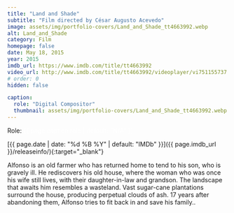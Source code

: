 ```yaml
---
title: "Land and Shade"
subtitle: "Film directed by César Augusto Acevedo"
image: assets/img/portfolio-covers/Land_and_Shade_tt4663992.webp
alt: Land_and_Shade
category: Film
homepage: false
date: May 18, 2015
year: 2015
imdb_url: https://www.imdb.com/title/tt4663992
video_url: http://www.imdb.com/title/tt4663992/videoplayer/vi751155737
# order: 0
hidden: false

caption:
  role: "Digital Compositor"
  thumbnail: assets/img/portfolio-covers/Land_and_Shade_tt4663992.webp
---
```

Role: <span style="color:white">{{ page.caption.role | default: "N/A" }}</span>

[{{ page.date | date: "%d %B %Y" | default: "IMDb" }}]({{ page.imdb_url }}/releaseinfo/){:target="_blank"}

Alfonso is an old farmer who has returned home to tend to his son, who is gravely ill. He rediscovers his old house, where the woman who was once his wife still lives, with their daughter-in-law and grandson. The landscape that awaits him resembles a wasteland. Vast sugar-cane plantations surround the house, producing perpetual clouds of ash. 17 years after abandoning them, Alfonso tries to fit back in and save his family..
